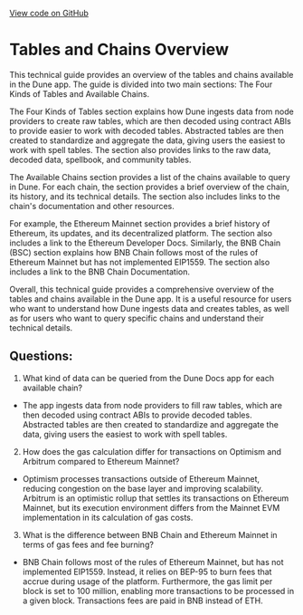 [View code on GitHub](https://dune.com/docs/data-tables/index.md)

# Tables and Chains Overview

This technical guide provides an overview of the tables and chains available in the Dune app. The guide is divided into two main sections: The Four Kinds of Tables and Available Chains.

The Four Kinds of Tables section explains how Dune ingests data from node providers to create raw tables, which are then decoded using contract ABIs to provide easier to work with decoded tables. Abstracted tables are then created to standardize and aggregate the data, giving users the easiest to work with spell tables. The section also provides links to the raw data, decoded data, spellbook, and community tables.

The Available Chains section provides a list of the chains available to query in Dune. For each chain, the section provides a brief overview of the chain, its history, and its technical details. The section also includes links to the chain's documentation and other resources.

For example, the Ethereum Mainnet section provides a brief history of Ethereum, its updates, and its decentralized platform. The section also includes a link to the Ethereum Developer Docs. Similarly, the BNB Chain (BSC) section explains how BNB Chain follows most of the rules of Ethereum Mainnet but has not implemented EIP1559. The section also includes a link to the BNB Chain Documentation.

Overall, this technical guide provides a comprehensive overview of the tables and chains available in the Dune app. It is a useful resource for users who want to understand how Dune ingests data and creates tables, as well as for users who want to query specific chains and understand their technical details.
## Questions: 
 1. What kind of data can be queried from the Dune Docs app for each available chain?
- The app ingests data from node providers to fill raw tables, which are then decoded using contract ABIs to provide decoded tables. Abstracted tables are then created to standardize and aggregate the data, giving users the easiest to work with spell tables. 

2. How does the gas calculation differ for transactions on Optimism and Arbitrum compared to Ethereum Mainnet?
- Optimism processes transactions outside of Ethereum Mainnet, reducing congestion on the base layer and improving scalability. Arbitrum is an optimistic rollup that settles its transactions on Ethereum Mainnet, but its execution environment differs from the Mainnet EVM implementation in its calculation of gas costs. 

3. What is the difference between BNB Chain and Ethereum Mainnet in terms of gas fees and fee burning?
- BNB Chain follows most of the rules of Ethereum Mainnet, but has not implemented EIP1559. Instead, it relies on BEP-95 to burn fees that accrue during usage of the platform. Furthermore, the gas limit per block is set to 100 million, enabling more transactions to be processed in a given block. Transactions fees are paid in BNB instead of ETH.